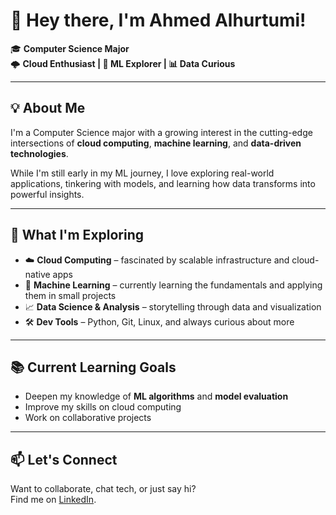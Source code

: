 # 👋 Hey there, I'm Ahmed Alhurtumi!

🎓 **Computer Science Major**  
🌩️ **Cloud Enthusiast | 🤖 ML Explorer | 📊 Data Curious**  

---

## 💡 About Me

I'm a Computer Science major with a growing interest in the cutting-edge intersections of **cloud computing**, **machine learning**, and **data-driven technologies**.

While I'm still early in my ML journey, I love exploring real-world applications, tinkering with models, and learning how data transforms into powerful insights.

---

## 🔭 What I'm Exploring

- ☁️ **Cloud Computing** – fascinated by scalable infrastructure and cloud-native apps  
- 🤖 **Machine Learning** – currently learning the fundamentals and applying them in small projects  
- 📈 **Data Science & Analysis** – storytelling through data and visualization  
- 🛠️ **Dev Tools** – Python, Git, Linux, and always curious about more  

---

## 📚 Current Learning Goals

- Deepen my knowledge of **ML algorithms** and **model evaluation**
- Improve my skills on cloud computing
- Work on collaborative projects  

---

## 📫 Let's Connect

Want to collaborate, chat tech, or just say hi?  
Find me on [LinkedIn](www.linkedin.com/in/ahmed-alhurtumi).


